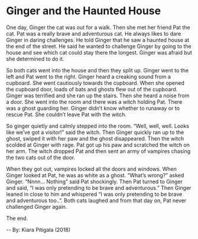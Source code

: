 # Ginger and the Haunted House

One day, Ginger the cat was out for a walk. Then she met her friend Pat the cat. Pat was a really brave and adventurous cat. He always likes to dare Ginger in daring challenges. He told Ginger that he saw a haunted house at the end of the street. He said he wanted to challenge Ginger by going to the house and see which cat could stay there the longest. Ginger was afraid but she determined to do it.

So both cats went into the house and then they split up. Ginger went to the left and Pat went to the right. Ginger heard a creaking sound from a cupboard. She went cautiously towards the cupboard. When she opened the cupboard door, loads of bats and ghosts flew out of the cupboard. Ginger was terrified and she ran up the stairs. Then she heard a noise from a door. She went into the room and there was a witch holding Pat. There was a ghost guarding her. Ginger didn’t know whether to runaway or to rescue Pat. She couldn’t leave Pat with the witch.

So ginger quietly and calmly stepped into the room. “Well, well, well. Looks like we’ve got a visitor!” said the witch. Then Ginger quickly ran up to the ghost, swiped it with her paw and the ghost disappeared. Then the witch scolded at Ginger with rage. Pat got up his paw and scratched the witch on her arm.  The witch dropped Pat and then sent an army of vampires chasing the two cats out of the door.

When they got out, vampires locked all the doors and windows. When Ginger looked at Pat, he was as white as a ghost. “What’s wrong?” asked Ginger. “Nnnn... Nothing” said Pat shockingly. Then Pat turned to Ginger and said, “I was only pretending to be brave and adventurous.” Then Ginger leaned in close to him and whispered “I was only pretending to be brave and adventurous too..”. Both cats laughed and from that day on, Pat never challenged Ginger again.

The end.

-- By: Kiara Pitigala (2018)
